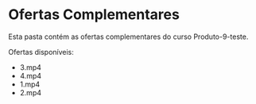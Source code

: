 # Ofertas Complementares

Esta pasta contém as ofertas complementares do curso Produto-9-teste.

Ofertas disponíveis:
- 3.mp4
- 4.mp4
- 1.mp4
- 2.mp4
